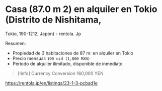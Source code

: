 # Casa (87.0 m 2) en alquiler en Tokio (Distrito de Nishitama,
Tokio, 190-1212, Japón) - rentola. Jp

Resumen:
- Propiedad de 3 habitaciones de 87 m: en alquiler en Tokio
- Precio mensual: `100 usd (1,800 MXN)`
- Período de alquiler ilimitado, disponible de inmediato

> [!info] Currency Conversion
> 160,000 YEN 


https://rentola.jp/en/listings/23-1-3-pcbad1e
 
